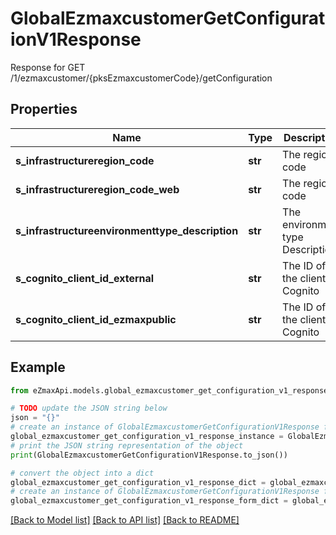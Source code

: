 # GlobalEzmaxcustomerGetConfigurationV1Response

Response for GET /1/ezmaxcustomer/{pksEzmaxcustomerCode}/getConfiguration

## Properties

Name | Type | Description | Notes
------------ | ------------- | ------------- | -------------
**s_infrastructureregion_code** | **str** | The region code | 
**s_infrastructureregion_code_web** | **str** | The region code | 
**s_infrastructureenvironmenttype_description** | **str** | The environment type Description | 
**s_cognito_client_id_external** | **str** | The ID of the client in Cognito | [optional] 
**s_cognito_client_id_ezmaxpublic** | **str** | The ID of the client in Cognito | 

## Example

```python
from eZmaxApi.models.global_ezmaxcustomer_get_configuration_v1_response import GlobalEzmaxcustomerGetConfigurationV1Response

# TODO update the JSON string below
json = "{}"
# create an instance of GlobalEzmaxcustomerGetConfigurationV1Response from a JSON string
global_ezmaxcustomer_get_configuration_v1_response_instance = GlobalEzmaxcustomerGetConfigurationV1Response.from_json(json)
# print the JSON string representation of the object
print(GlobalEzmaxcustomerGetConfigurationV1Response.to_json())

# convert the object into a dict
global_ezmaxcustomer_get_configuration_v1_response_dict = global_ezmaxcustomer_get_configuration_v1_response_instance.to_dict()
# create an instance of GlobalEzmaxcustomerGetConfigurationV1Response from a dict
global_ezmaxcustomer_get_configuration_v1_response_form_dict = global_ezmaxcustomer_get_configuration_v1_response.from_dict(global_ezmaxcustomer_get_configuration_v1_response_dict)
```
[[Back to Model list]](../README.md#documentation-for-models) [[Back to API list]](../README.md#documentation-for-api-endpoints) [[Back to README]](../README.md)



